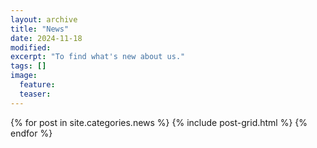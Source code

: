```yaml
---
layout: archive
title: "News"
date: 2024-11-18
modified:
excerpt: "To find what's new about us."
tags: []
image:
  feature:
  teaser:
---
```


<div class="tiles">
{% for post in site.categories.news %}
  {% include post-grid.html %}
{% endfor %}
</div><!-- /.tiles -->